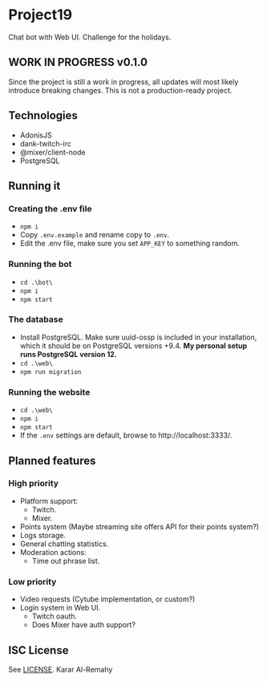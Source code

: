 # Project19
Chat bot with Web UI. Challenge for the holidays.

## WORK IN PROGRESS v0.1.0
Since the project is still a work in progress, all updates will most likely introduce breaking changes. This is not a production-ready project.

## Technologies
  * AdonisJS
  * dank-twitch-irc
  * @mixer/client-node
  * PostgreSQL

## Running it
### Creating the .env file
  * `npm i`
  * Copy `.env.example` and rename copy to `.env`.
  * Edit the .env file, make sure you set `APP_KEY` to something random.
### Running the bot
  * `cd .\bot\`
  * `npm i`
  * `npm start`
### The database
  * Install PostgreSQL. Make sure uuid-ossp is included in your installation, which it should be on PostgreSQL versions +9.4. **My personal setup runs PostgreSQL version 12.**
  * `cd .\web\`
  * `npm run migration`
### Running the website
  * `cd .\web\`
  * `npm i`
  * `npm start`
  * If the `.env` settings are default, browse to http://localhost:3333/.
## Planned features
### High priority
  * Platform support:
    * Twitch.
    * Mixer.
  * Points system (Maybe streaming site offers API for their points system?)
  * Logs storage.
  * General chatting statistics.
  * Moderation actions:
    * Time out phrase list.
### Low priority
  * Video requests (Cytube implementation, or custom?)
  * Login system in Web UI.
    * Twitch oauth.
    * Does Mixer have auth support?

## ISC License
See [LICENSE](LICENSE). Karar Al-Remahy